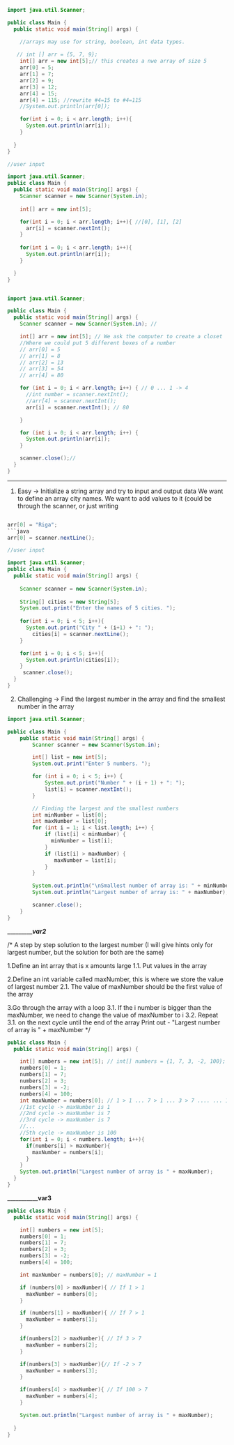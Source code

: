 ```java
import java.util.Scanner;

public class Main {
  public static void main(String[] args) {

    //arrays may use for string, boolean, int data types.
    
   // int [] arr = {5, 7, 9};
    int[] arr = new int[5];// this creates a nwe array of size 5
    arr[0] = 5;
    arr[1] = 7;
    arr[2] = 9;
    arr[3] = 12;
    arr[4] = 15;
    arr[4] = 115; //rewrite #4=15 to #4=115
    //System.out.println(arr[0]);

    for(int i = 0; i < arr.length; i++){
      System.out.println(arr[i]);
    }
   
  }
}
```

```java
//user input

import java.util.Scanner; 
public class Main {
  public static void main(String[] args) {
    Scanner scanner = new Scanner(System.in);
    
    int[] arr = new int[5];

    for(int i = 0; i < arr.length; i++){ //[0], [1], [2]
      arr[i] = scanner.nextInt();
    }
    
    for(int i = 0; i < arr.length; i++){
      System.out.println(arr[i]);
    }

  }
}
```
```java

import java.util.Scanner;

public class Main {
  public static void main(String[] args) {
    Scanner scanner = new Scanner(System.in); //

    int[] arr = new int[5]; // We ask the computer to create a closet
    //Where we could put 5 different boxes of a number
    // arr[0] = 5
    // arr[1] = 8
    // arr[2] = 13
    // arr[3] = 54
    // arr[4] = 80

    for (int i = 0; i < arr.length; i++) { // 0 ... 1 -> 4
      //int number = scanner.nextInt();
      //arr[4] = scanner.nextInt();
      arr[i] = scanner.nextInt(); // 80

    }

    for (int i = 0; i < arr.length; i++) {
      System.out.println(arr[i]);
    }

    scanner.close();//
  }
}
```
____________________________

1. Easy -> Initialize a string array and try to input and output data
 We want to define an array city names.
 We want to add values to it (could be through the scanner, or just writing 

```java

arr[0] = "Riga";
```java
arr[0] = scanner.nextLine();

//user input

import java.util.Scanner; 
public class Main {
  public static void main(String[] args) {
    
    Scanner scanner = new Scanner(System.in);
  
    String[] cities = new String[5];
    System.out.print("Enter the names of 5 cities. ");
    
    for(int i = 0; i < 5; i++){
      System.out.print("City " + (i+1) + ": ");
        cities[i] = scanner.nextLine();
    }

    for(int i = 0; i < 5; i++){
      System.out.println(cities[i]);
    }
     scanner.close(); 
  }
}
```


2. Challenging -> Find the largest number in the array and find the smallest number in the array

```java
import java.util.Scanner;

public class Main {
    public static void main(String[] args) {
        Scanner scanner = new Scanner(System.in);

        int[] list = new int[5];
        System.out.print("Enter 5 numbers. ");

        for (int i = 0; i < 5; i++) {
            System.out.print("Number " + (i + 1) + ": ");
            list[i] = scanner.nextInt();
        }

        // Finding the largest and the smallest numbers
        int minNumber = list[0];
        int maxNumber = list[0];
        for (int i = 1; i < list.length; i++) {
            if (list[i] < minNumber) {
              minNumber = list[i];
            }
            if (list[i] > maxNumber) {
               maxNumber = list[i];
            }
        }

        System.out.println("\nSmallest number of array is: " + minNumber);
        System.out.println("Largest number of array is: " + maxNumber);

        scanner.close();
    }
}
```

______________________var2_____________

/*
A step by step solution to the largest number (I will give hints only for largest number, but the solution for both are the same)

1.Define an int array that is x amounts large
 1.1. Put values in the array 

2.Define an int variable called maxNumber, this is where we store the value of largest number
 2.1. The value of maxNumber should be the first value of the array

3.Go through the array with a loop
 3.1. If the i number is bigger than the maxNumber, we need to change the value of maxNumber to i
 3.2. Repeat  3.1. on the next cycle until the end of the array
Print out - "Largest number of array is " + maxNumber 
*/

```java
public class Main {
  public static void main(String[] args) {

    int[] numbers = new int[5]; // int[] numbers = {1, 7, 3, -2, 100};
    numbers[0] = 1;
    numbers[1] = 7;
    numbers[2] = 3;
    numbers[3] = -2;
    numbers[4] = 100;
    int maxNumber = numbers[0]; // 1 > 1 ... 7 > 1 ... 3 > 7 .... ... 100 > 7
    //1st cycle -> maxNumber is 1
    //2nd cycle -> maxNumber is 7
    //3rd cycle -> maxNumber is 7
    //...
    //5th cycle -> maxNumber is 100
    for(int i = 0; i < numbers.length; i++){
      if(numbers[i] > maxNumber){
        maxNumber = numbers[i];
      }
    }
    System.out.println("Largest number of array is " + maxNumber);
  }
}
```
_____________________var3__________

```java
public class Main {
  public static void main(String[] args) {

    int[] numbers = new int[5];
    numbers[0] = 1;
    numbers[1] = 7;
    numbers[2] = 3;
    numbers[3] = -2;
    numbers[4] = 100;

    int maxNumber = numbers[0]; // maxNumber = 1

    if (numbers[0] > maxNumber){ // If 1 > 1
      maxNumber = numbers[0];
    }

    if (numbers[1] > maxNumber){ // If 7 > 1
      maxNumber = numbers[1];
    }

    if(numbers[2] > maxNumber){ // If 3 > 7
      maxNumber = numbers[2];
    }

    if(numbers[3] > maxNumber){// If -2 > 7
      maxNumber = numbers[3];
    }

    if(numbers[4] > maxNumber){ // If 100 > 7
      maxNumber = numbers[4];
    }

    System.out.println("Largest number of array is " + maxNumber);
    
  }
}
```
